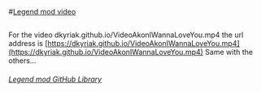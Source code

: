 #[Legend mod video](https://legendmod.ml)

## 

For the video dkyriak.github.io/VideoAkonIWannaLoveYou.mp4 the url address is [https://dkyriak.github.io/VideoAkonIWannaLoveYou.mp4](https://dkyriak.github.io/VideoAkonIWannaLoveYou.mp4)
Same with the others...

###### [Legend mod GitHub Library](https://github.com/jimboy3100/jimboy3100.github.io)
